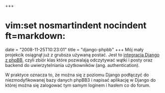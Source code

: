 +++
# vim:set nosmartindent nocindent ft=markdown:
date = "2008-11-25T10:23:01"
title = "django-phpbb"
+++
Mój mały projekcik osiągnął już z grubsza używaną postać. Jest to [integracja
Django z phpBB](http://code.google.com/p/django-phpbb/), czyli zbiór klas które
pozwalają odczytywać wątki i posty oraz backend do uwierzytelniania użytkowników
(ang. authentication).

W praktyce oznacza to, że można się z poziomu Django podłączyć do
niezmodyfikowanej bazy danych phpBB3 i napisać aplikację w Django do której
można się zalogować tym samym loginem i hasłem co do forum.
